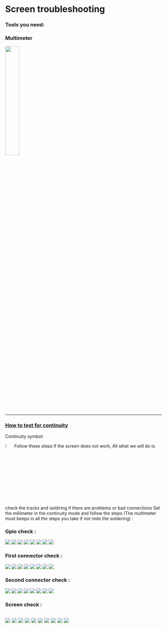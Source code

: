 # Screen troubleshooting

### Tools you need:
### Multimeter 
<img src="Multimeter.jpg" width="30%">

-----

### [How to test for continuity](https://www.fluke.com/en-us/learn/best-practices/test-tools-basics/digital-multimeters/how-to-test-for-continuity-with-a-digital-multimeter)
Continuity symbol:

<img src="continuity_mod.jpg" width="5%">
Follow these steps if the screen does not work, All what we will do is check the tracks and soldiring if there are problems or bad connections
Set the millimeter in the continuity mode and follow the steps (The multimeter must beeps in all the steps you take if not redo the soldering) :


### Gpio check : 
![](Gpio/1.jpg)
![](Gpio/2.jpg)
![](Gpio/3.jpg)
![](Gpio/4.jpg)
![](Gpio/5.jpg)
![](Gpio/6.jpg)
![](Gpio/7.jpg)
![](Gpio/8.jpg)

### First connector check :
![](Main_connector/1.jpg)
![](Main_connector/2.jpg)
![](Main_connector/3.jpg)
![](Main_connector/4.jpg)
![](Main_connector/5.jpg)
![](Main_connector/6.jpg)
![](Main_connector/7.jpg)
![](Main_connector/8.jpg)

### Second connector check :
![](Second_connector/1.jpg)
![](Second_connector/2.jpg)
![](Second_connector/3.jpg)
![](Second_connector/4.jpg)
![](Second_connector/5.jpg)
![](Second_connector/6.jpg)
![](Second_connector/7.jpg)
![](Second_connector/8.jpg)

### Screen check :
![](Screen_test/1.jpg)
![](Screen_test/2.jpg)
![](Screen_test/3.jpg)
![](Screen_test/4.jpg)
![](Screen_test/5.jpg)
![](Screen_test/6.jpg)
![](Screen_test/7.jpg)
![](Screen_test/8.jpg)
![](Screen_test/9.jpg)
![](Screen_test/10.jpg)
-----
